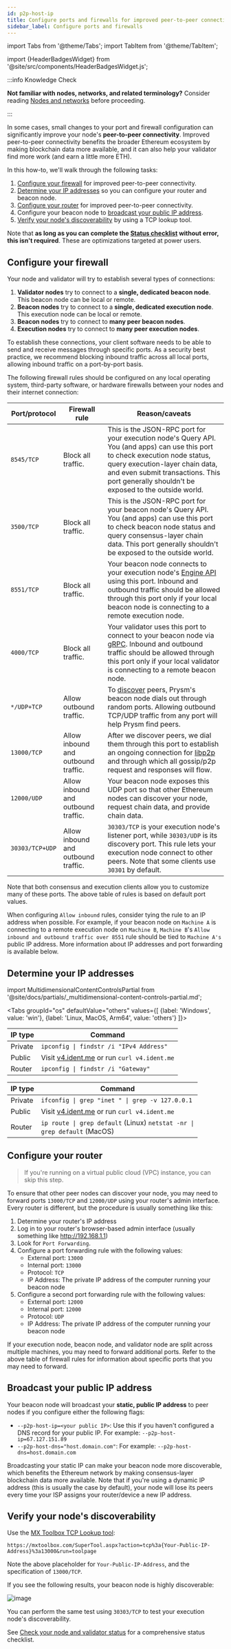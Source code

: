 ```yaml
---
id: p2p-host-ip
title: Configure ports and firewalls for improved peer-to-peer connectivity
sidebar_label: Configure ports and firewalls
---
```


import Tabs from '@theme/Tabs';
import TabItem from '@theme/TabItem';

import {HeaderBadgesWidget} from '@site/src/components/HeaderBadgesWidget.js';

<HeaderBadgesWidget commaDelimitedContributors="Nishant,Raul"/>


:::info Knowledge Check

**Not familiar with nodes, networks, and related terminology?** Consider reading [Nodes and networks](../concepts/nodes-networks.md) before proceeding. 

:::


In some cases, small changes to your port and firewall configuration can significantly improve your node's **peer-to-peer connectivity**. Improved peer-to-peer connectivity benefits the broader Ethereum ecosystem by making blockchain data more available, and it can also help your validator find more work (and earn a little more ETH).

In this how-to, we'll walk through the following tasks:

 1. [Configure your firewall](#configure-your-firewall) for improved peer-to-peer connectivity.
 2. [Determine your IP addresses](#determine-your-ip-addresses) so you can configure your router and beacon node.
 3. [Configure your router](#configure-your-router) for improved peer-to-peer connectivity.
 4. Configure your beacon node to [broadcast your public IP address](#broadcast-your-public-ip-address).
 5. [Verify your node's discoverability](#verify-your-nodes-discoverability) by using a TCP lookup tool.

Note that **as long as you can complete the [Status checklist](../monitoring/checking-status.md) without error, this isn't required**. These are optimizations targeted at power users.

## Configure your firewall

Your node and validator will try to establish several types of connections:

 1. **Validator nodes** try to connect to a **single, dedicated beacon node**. This beacon node can be local or remote.
 2. **Beacon nodes** try to connect to a **single, dedicated execution node**. This execution node can be local or remote.
 3. **Beacon nodes** try to connect to **many peer beacon nodes**.
 4. **Execution nodes** try to connect to **many peer execution nodes**.

To establish these connections, your client software needs to be able to send and receive messages through specific ports. As a security best practice, we recommend blocking inbound traffic across all local ports, allowing inbound traffic on a port-by-port basis. 

The following firewall rules should be configured on any local operating system, third-party software, or hardware firewalls between your nodes and their internet connection:


| Port/protocol   | Firewall rule                       | Reason/caveats                                                                                                                                                                                                                                                                                               |
| --------------- | ----------------------------------- | ------------------------------------------------------------------------------------------------------------------------------------------------------------------------------------------------------------------------------------------------------------------------------------------------------------ |
| `8545/TCP`      | Block all traffic.                  | This is the JSON-RPC port for your execution node's Query API. You (and apps) can use this port to check execution node status, query execution-layer chain data, and even submit transactions. This port generally shouldn't be exposed to the outside world.                                               |
| `3500/TCP`      | Block all traffic.                  | This is the JSON-RPC port for your beacon node's Query API. You (and apps) can use this port to check beacon node status and query consensus-layer chain data. This port generally shouldn't be exposed to the outside world.                                                                                |
| `8551/TCP`      | Block all traffic.                  | Your beacon node connects to your execution node's [Engine API](https://github.com/ethereum/execution-apis/blob/main/src/engine/specification.md) using this port. Inbound and outbound traffic should be allowed through this port only if your local beacon node is connecting to a remote execution node. |
| `4000/TCP`      | Block all traffic.                  | Your validator uses this port to connect to your beacon node via [gRPC](https://grpc.io). Inbound and outbound traffic should be allowed through this port only if your local validator is connecting to a remote beacon node.                                                                               |
| `*/UDP+TCP`     | Allow outbound traffic.             | To [discover](https://github.com/ethereum/devp2p/wiki/Discovery-Overview) peers, Prysm's beacon node dials out through random ports. Allowing outbound TCP/UDP traffic from any port will help Prysm find peers.                                                                                             |
| `13000/TCP`     | Allow inbound and outbound traffic. | After we discover peers, we dial them through this port to establish an ongoing connection for [libp2p](https://libp2p.io/) and through which all gossip/p2p request and responses will flow.                                                                                                                |
| `12000/UDP`     | Allow inbound and outbound traffic. | Your beacon node exposes this UDP port so that other Ethereum nodes can discover your node, request chain data, and provide chain data.                                                                                                                                                                      |
| `30303/TCP+UDP` | Allow inbound and outbound traffic. | `30303/TCP` is your execution node's listener port, while `30303/UDP` is its discovery port. This rule lets your execution node connect to other peers. Note that some clients use `30301` by default.                                                                                                       |

Note that both consensus and execution clients allow you to customize many of these ports. The above table of rules is based on default port values. 

When configuring `Allow inbound` rules, consider tying the rule to an IP address when possible. For example, if your beacon node on `Machine A` is connecting to a remote execution node on `Machine B`, `Machine B`'s `Allow inbound and outbound traffic over 8551` rule should be tied to `Machine A's` public IP address. More information about IP addresses and port forwarding is available below.

<div className='port-guide'>

## Determine your IP addresses

import MultidimensionalContentControlsPartial from '@site/docs/partials/_multidimensional-content-controls-partial.md';

<MultidimensionalContentControlsPartial />

<div className='hide-tabs'>


<Tabs groupId="os" defaultValue="others" values={[
    {label: 'Windows', value: 'win'},
    {label: 'Linux, MacOS, Arm64', value: 'others'}
]}>
<TabItem value="win">


| IP type | Command                                                            |
| ------- | ------------------------------------------------------------------ |
| Private | <code>ipconfig &#124; findstr /i "IPv4 Address"</code>             |
| Public  | Visit [v4.ident.me](http://v4.ident.me/) or run `curl v4.ident.me` |
| Router  | <code>ipconfig &#124; findstr /i "Gateway"</code>                  |

  
</TabItem>
<TabItem value="others">


| IP type | Command                                                                                                |
| ------- | ------------------------------------------------------------------------------------------------------ |
| Private | <code>ifconfig &#124; grep "inet " &#124; grep -v 127.0.0.1</code>                                     |
| Public  | Visit [v4.ident.me](http://v4.ident.me/) or run `curl v4.ident.me`                                     |
| Router  | <code>ip route &#124; grep default</code> (Linux) <code>netstat -nr &#124; grep default</code> (MacOS) |


</TabItem>
</Tabs>

</div>

</div>

## Configure your router

> If you're running on a virtual public cloud (VPC) instance, you can skip this step.

To ensure that other peer nodes can discover your node, you may need to forward ports `13000/TCP` and `12000/UDP` using your router's admin interface. Every router is different, but the procedure is usually something like this:

1. Determine your router's IP address
2. Log in to your router's browser-based admin interface (usually something like http://192.168.1.1)
3. Look for `Port Forwarding`.
4. Configure a port forwarding rule with the following values:
    - External port: `13000`
    - Internal port: `13000`
    - Protocol: `TCP`
    - IP Address: The private IP address of the computer running your beacon node
5. Configure a second port forwarding rule with the following values:
    - External port: `12000`
    - Internal port: `12000`
    - Protocol: `UDP`
    - IP Address: The private IP address of the computer running your beacon node

If your execution node, beacon node, and validator node are split across multiple machines, you may need to forward additional ports. Refer to the above table of firewall rules for information about specific ports that you may need to forward.


## Broadcast your public IP address

Your beacon node will broadcast your **static, public IP address** to peer nodes if you configure either the following flags:

 - `--p2p-host-ip=<your public IP>`: Use this if you haven't configured a DNS record for your public IP. For example: `--p2p-host-ip=67.127.151.89`
 - `--p2p-host-dns="host.domain.com"`: For example: `--p2p-host-dns=host.domain.com`

Broadcasting your static IP can make your beacon node more discoverable, which benefits the Ethereum network by making consensus-layer blockchain data more available. Note that if you're using a dynamic IP address (this is usually the case by default), your node will lose its peers every time your ISP assigns your router/device a new IP address.

## Verify your node's discoverability

Use the [MX Toolbox TCP Lookup tool](https://mxtoolbox.com/SuperTool.aspx?): 

`https://mxtoolbox.com/SuperTool.aspx?action=tcp%3a{Your-Public-IP-Address}%3a13000&run=toolpage`

Note the above placeholder for `Your-Public-IP-Address`, and the specification of `13000/TCP`.

If you see the following results, your beacon node is highly discoverable:

![image](https://user-images.githubusercontent.com/2212651/81552111-7c703400-93a0-11ea-83b5-abeebc63c285.png)

You can perform the same test using `30303/TCP` to test your execution node's discoverability. 

See [Check your node and validator status](../monitoring/checking-status.md) for a comprehensive status checklist.


